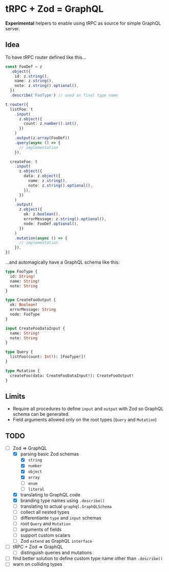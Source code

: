 # tRPC + Zod = GraphQL

**Experimental** helpers to enable using tRPC as source for simple GraphQL server.

## Idea

To have tRPC router defined like this…

```ts
const FooDef = z
  .object({
    id: z.string(),
    name: z.string(),
    note: z.string().optional(),
  })
  .describe('FooType') // used as final type name

t.router({
  listFoo: t
    .input(
      z.object({
        count: z.number().int(),
      })
    )
    .output(z.array(FooDef))
    .query(async () => {
      // implementation
    }),

  createFoo: t
    .input(
      z.object({
        data: z.object({
          name: z.string(),
          note: z.string().optional(),
        }),
      })
    )
    .output(
      z.object({
        ok: z.boolean(),
        errorMessage: z.string().optional(),
        node: FooDef.optional(),
      })
    )
    .mutation(async () => {
      // implementation
    }),
})

```

…and automagically have a GraphQL schema like this:

```graphql
type FooType {
  id: String!
  name: String!
  note: String
}

type CreateFooOutput {
  ok: Boolean!
  errorMessage: String
  node: FooType
}

input CreateFooDataInput {
  name: String!
  note: String
}

type Query {
  listFoo(count: Int!): [FooType!]!
}

type Mutation {
  createFoo(data: CreateFooDataInput!): CreateFooOutput!
}
```

## Limits

- Require all procedures to define `input` and `output` with Zod so GraphQL schema can be generated.
- Field arguments allowed only on the root types (`Query` and `Mutation`)

## TODO

- [ ] Zod => GraphQL
  - [x] parsing basic Zod schemas
    - [x] `string`
    - [x] `number`
    - [x] `object`
    - [x] `array`
    - [ ] `enum`
    - [ ] `literal`
  - [x] translating to GraphQL code
  - [x] branding type names using `.describe()`
  - [ ] translating to actual `graphql.GraphQLSchema`
  - [ ] collect all nested types
  - [ ] differentiante `type` and `input` schemas
  - [ ] root `Query` and `Mutation`
  - [ ] arguments of fields
  - [ ] support custom scalars
  - [ ] Zod `extend` as GraphQL `interface`
- [ ] tRPC + Zod => GraphQL
  - [ ] distinguish queries and mutations
- [ ] find better solution to define custom type name other than `.describe()`
- [ ] warn on colliding types
